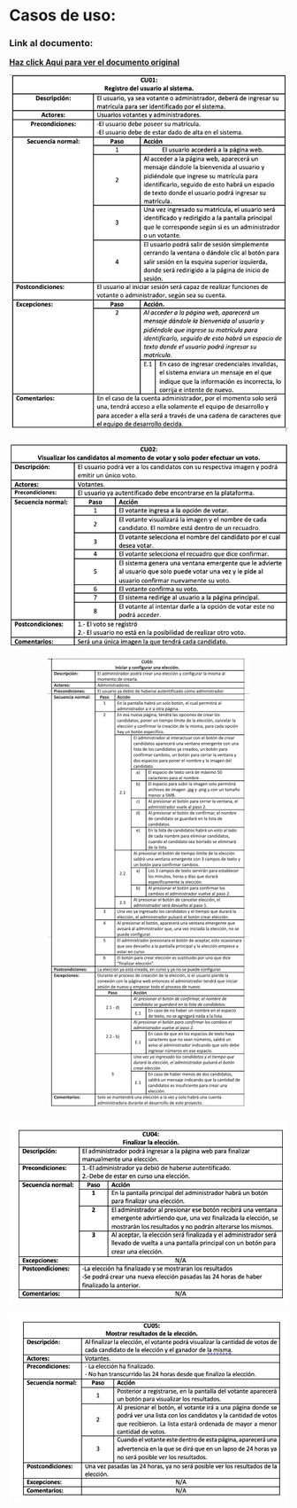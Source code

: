 # **Casos de uso:**

### Link al documento:

**[Haz click Aqui para ver el documento original](https://alumnosuady-my.sharepoint.com/:w:/g/personal/a21216388_alumnos_uady_mx/EQbKXuuW_cxHqymby6IJsjsBImRjGd8ukbmp7xWw74BWew?e=eI8srb)**


<div>
  <p style = 'text-align:center;'>
    <img src="https://github.com/FernandoVS11/Trabajos-PE/blob/12b3eba3162788b4ab15b6f1683ceb5337e0716c/Imagenes/Caso%20de%20Uso%201.png" alt "Caso de Uso 1" width "300px">
  </p>
</div>

<div>
  <p style = 'text-align:center;'>
    <img src="https://github.com/FernandoVS11/Trabajos-PE/blob/12b3eba3162788b4ab15b6f1683ceb5337e0716c/Imagenes/Caso%20de%20Uso%202.png" alt "Caso de Uso 2" width "300px">
  </p>
</div>

<div>
  <p style = 'text-align:center;'>
    <img src="https://github.com/FernandoVS11/Trabajos-PE/blob/d8a32d7b08db973d36c30ee705b65c1613175a4e/Imagenes/Caso%20de%20Uso%203.png" alt "Caso de Uso 3" width "500px">
  </p>
</div>

<div>
  <p style = 'text-align:center;'>
    <img src="https://github.com/FernandoVS11/Trabajos-PE/blob/d8a32d7b08db973d36c30ee705b65c1613175a4e/Imagenes/Caso%20de%20Uso%204.png" alt "Caso de Uso 4" width "300px">
  </p>
</div>


<div>
  <p style = 'text-align:center;'>
    <img src="https://github.com/FernandoVS11/Trabajos-PE/blob/d8a32d7b08db973d36c30ee705b65c1613175a4e/Imagenes/Caso%20de%20Uso%205.png" alt "Caso de Uso 5" width "300px">
  </p>
</div>


